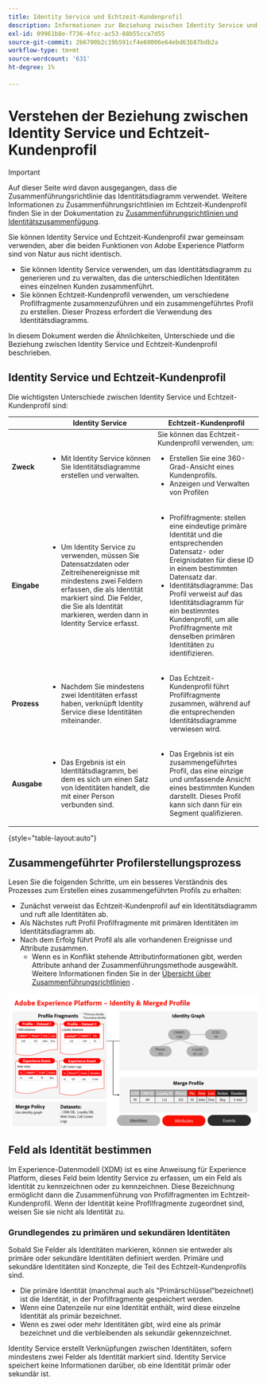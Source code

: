 ```yaml
---
title: Identity Service und Echtzeit-Kundenprofil
description: Informationen zur Beziehung zwischen Identity Service und Echtzeit-Kundenprofil
exl-id: 09961b8e-f736-4fcc-ac53-88b55cca7d55
source-git-commit: 2b6700b2c19b591cf4e60006e64ebd63b87bdb2a
workflow-type: tm+mt
source-wordcount: '631'
ht-degree: 1%

---
```


# Verstehen der Beziehung zwischen Identity Service und Echtzeit-Kundenprofil

>[!IMPORTANT]
>
>Auf dieser Seite wird davon ausgegangen, dass die Zusammenführungsrichtlinie das Identitätsdiagramm verwendet. Weitere Informationen zu Zusammenführungsrichtlinien im Echtzeit-Kundenprofil finden Sie in der Dokumentation zu [Zusammenführungsrichtlinien und Identitätszusammenfügung](../profile/merge-policies/overview.md#identity-stitching).

Sie können Identity Service und Echtzeit-Kundenprofil zwar gemeinsam verwenden, aber die beiden Funktionen von Adobe Experience Platform sind von Natur aus nicht identisch.

* Sie können Identity Service verwenden, um das Identitätsdiagramm zu generieren und zu verwalten, das die unterschiedlichen Identitäten eines einzelnen Kunden zusammenführt.
* Sie können Echtzeit-Kundenprofil verwenden, um verschiedene Profilfragmente zusammenzuführen und ein zusammengeführtes Profil zu erstellen. Dieser Prozess erfordert die Verwendung des Identitätsdiagramms.

In diesem Dokument werden die Ähnlichkeiten, Unterschiede und die Beziehung zwischen Identity Service und Echtzeit-Kundenprofil beschrieben.

## Identity Service und Echtzeit-Kundenprofil

Die wichtigsten Unterschiede zwischen Identity Service und Echtzeit-Kundenprofil sind:

| | Identity Service | Echtzeit-Kundenprofil |
| --- | --- |--- |
| **Zweck** | <ul><li>Mit Identity Service können Sie Identitätsdiagramme erstellen und verwalten.</li></ul> | Sie können das Echtzeit-Kundenprofil verwenden, um: <ul><li>Erstellen Sie eine 360-Grad-Ansicht eines Kundenprofils.</li><li>Anzeigen und Verwalten von Profilen</li></ul> |
| **Eingabe** | <ul><li>Um Identity Service zu verwenden, müssen Sie Datensatzdaten oder Zeitreihenereignisse mit mindestens zwei Feldern erfassen, die als Identität markiert sind. Die Felder, die Sie als Identität markieren, werden dann in Identity Service erfasst.</li></ul> | <ul><li>Profilfragmente: stellen eine eindeutige primäre Identität und die entsprechenden Datensatz- oder Ereignisdaten für diese ID in einem bestimmten Datensatz dar.</li><li>Identitätsdiagramme: Das Profil verweist auf das Identitätsdiagramm für ein bestimmtes Kundenprofil, um alle Profilfragmente mit denselben primären Identitäten zu identifizieren.</li></ul> |
| **Prozess** | <ul><li>Nachdem Sie mindestens zwei Identitäten erfasst haben, verknüpft Identity Service diese Identitäten miteinander.</li></ul> | <ul><li>Das Echtzeit-Kundenprofil führt Profilfragmente zusammen, während auf die entsprechenden Identitätsdiagramme verwiesen wird.</li></ul> |
| **Ausgabe** | <ul><li>Das Ergebnis ist ein Identitätsdiagramm, bei dem es sich um einen Satz von Identitäten handelt, die mit einer Person verbunden sind.</li></ul> | <ul><li>Das Ergebnis ist ein zusammengeführtes Profil, das eine einzige und umfassende Ansicht eines bestimmten Kunden darstellt. Dieses Profil kann sich dann für ein Segment qualifizieren.</li></ul> |

{style="table-layout:auto"}

## Zusammengeführter Profilerstellungsprozess

Lesen Sie die folgenden Schritte, um ein besseres Verständnis des Prozesses zum Erstellen eines zusammengeführten Profils zu erhalten:

* Zunächst verweist das Echtzeit-Kundenprofil auf ein Identitätsdiagramm und ruft alle Identitäten ab.
* Als Nächstes ruft Profil Profilfragmente mit primären Identitäten im Identitätsdiagramm ab.
* Nach dem Erfolg führt Profil als alle vorhandenen Ereignisse und Attribute zusammen.
   * Wenn es in Konflikt stehende Attributinformationen gibt, werden Attribute anhand der Zusammenführungsmethode ausgewählt. Weitere Informationen finden Sie in der [Übersicht über Zusammenführungsrichtlinien](../profile/merge-policies/overview.md) .

![Ein Flussdiagramm, in dem beschrieben wird, wie Identity Service und Profile Merging funktionieren.](./images/merge-profile-process.png)

## Feld als Identität bestimmen

Im Experience-Datenmodell (XDM) ist es eine Anweisung für Experience Platform, dieses Feld beim Identity Service zu erfassen, um ein Feld als Identität zu kennzeichnen oder zu kennzeichnen. Diese Bezeichnung ermöglicht dann die Zusammenführung von Profilfragmenten im Echtzeit-Kundenprofil. Wenn der Identität keine Profilfragmente zugeordnet sind, weisen Sie sie nicht als Identität zu.

### Grundlegendes zu primären und sekundären Identitäten

Sobald Sie Felder als Identitäten markieren, können sie entweder als primäre oder sekundäre Identitäten definiert werden. Primäre und sekundäre Identitäten sind Konzepte, die Teil des Echtzeit-Kundenprofils sind.

* Die primäre Identität (manchmal auch als &quot;Primärschlüssel&quot;bezeichnet) ist die Identität, in der Profilfragmente gespeichert werden.
* Wenn eine Datenzeile nur eine Identität enthält, wird diese einzelne Identität als primär bezeichnet.
* Wenn es zwei oder mehr Identitäten gibt, wird eine als primär bezeichnet und die verbleibenden als sekundär gekennzeichnet.

Identity Service erstellt Verknüpfungen zwischen Identitäten, sofern mindestens zwei Felder als Identität markiert sind. Identity Service speichert keine Informationen darüber, ob eine Identität primär oder sekundär ist.

